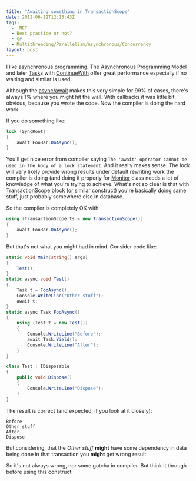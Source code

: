 ```yaml
---
title: "Awaiting something in TransactionScope"
date: 2012-06-12T12:15:43Z
tags:
  - .NET
  - Best practice or not?
  - C#
  - Multithreading/Parallelism/Asynchronous/Concurrency
layout: post
---
```

I like asynchronous programming. The [Asynchronous Programming Model][1] and later [Task][2]s with [ContinueWith][3] offer great performance especially if no waiting and similar is used.

Although the [async/await][4] makes this very simple for 99% of cases, there's always 1% where you might hit the wall. With callbacks it was little bit obvious, because you wrote the code. Now the compiler is doing the hard work.

If you do something like:

```csharp
lock (SyncRoot)
{
	await FooBar.DoAsync();
}
```

You'll get nice error from compiler saying `The 'await' operator cannot be used in the body of a lock statement`. And it really makes sense. The lock will very likely provide wrong results under default rewriting work the compiler is doing (and doing it properly for [Monitor][5] class needs a lot of knowledge of what you're trying to achieve. What's not so clear is that with [TransactionScope][6] block (or similar construct) you're basically doing same stuff, just probably somewhere else in database.

So the compiler is completely OK with:

```csharp
using (TransactionScope ts = new TransactionScope())
{
	await FooBar.DoAsync();
}
```

But that's not what you might had in mind. Consider code like:

```csharp
static void Main(string[] args)
{
	Test();
}
static async void Test()
{
	Task t = FooAsync();
	Console.WriteLine("Other stuff");
	await t;
}
static async Task FooAsync()
{
	using (Test t = new Test())
	{
		Console.WriteLine("Before");
		await Task.Yield();
		Console.WriteLine("After");
	}
}
```

```csharp
class Test : IDisposable
{
	public void Dispose()
	{
		Console.WriteLine("Dispose");
	}
}
```

The result is correct (and expected, if you look at it closely):

```text
Before
Other stuff
After
Dispose
```

But considering, that the _Other stuff_ **might** have some dependency in data being done in that transaction you **might** get wrong result.

So it's not always wrong, nor some gotcha in compiler. But think it through before using this construct.

[1]: http://msdn.microsoft.com/en-us/library/ms228963.aspx
[2]: msdn.microsoft.com/en-us/library/system.threading.tasks.task.aspx
[3]: http://msdn.microsoft.com/en-us/library/system.threading.tasks.task.continuewith.aspx
[4]: http://msdn.microsoft.com/en-us/library/hh191443(v=vs.110).aspx
[5]: http://msdn.microsoft.com/en-us/library/system.threading.monitor.aspx
[6]: http://msdn.microsoft.com/en-us/library/system.transactions.transactionscope.aspx